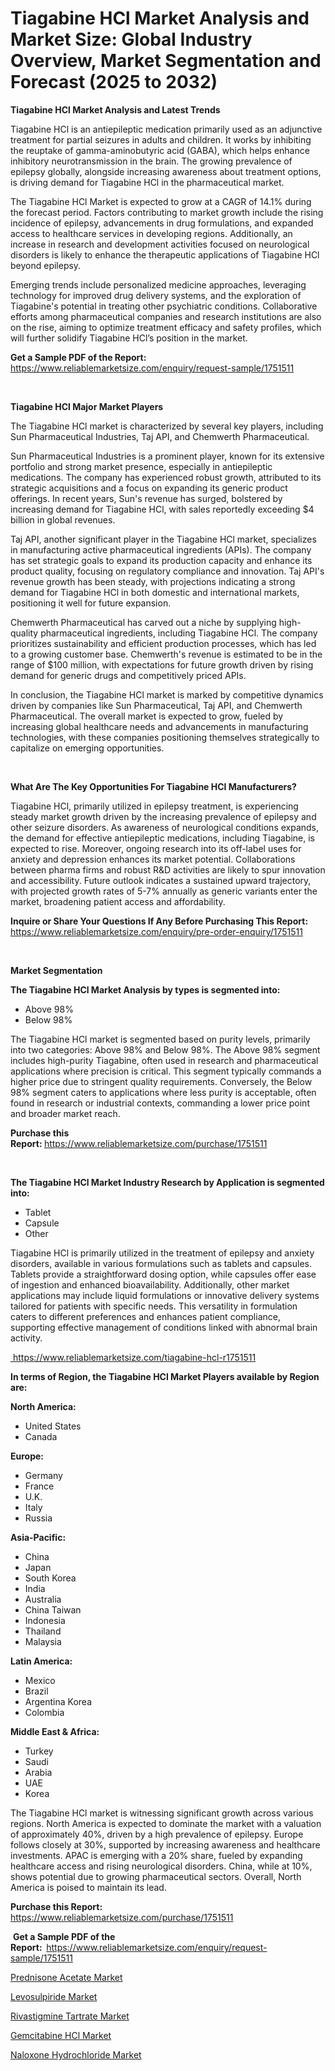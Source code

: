 <p><h1>Tiagabine HCl Market Analysis and Market Size: Global Industry Overview, Market Segmentation and Forecast (2025 to 2032)</h1></p><p><strong>Tiagabine HCl Market Analysis and Latest Trends</strong></p>
<p><p>Tiagabine HCl is an antiepileptic medication primarily used as an adjunctive treatment for partial seizures in adults and children. It works by inhibiting the reuptake of gamma-aminobutyric acid (GABA), which helps enhance inhibitory neurotransmission in the brain. The growing prevalence of epilepsy globally, alongside increasing awareness about treatment options, is driving demand for Tiagabine HCl in the pharmaceutical market.</p><p>The Tiagabine HCl Market is expected to grow at a CAGR of 14.1% during the forecast period. Factors contributing to market growth include the rising incidence of epilepsy, advancements in drug formulations, and expanded access to healthcare services in developing regions. Additionally, an increase in research and development activities focused on neurological disorders is likely to enhance the therapeutic applications of Tiagabine HCl beyond epilepsy.</p><p>Emerging trends include personalized medicine approaches, leveraging technology for improved drug delivery systems, and the exploration of Tiagabine's potential in treating other psychiatric conditions. Collaborative efforts among pharmaceutical companies and research institutions are also on the rise, aiming to optimize treatment efficacy and safety profiles, which will further solidify Tiagabine HCl’s position in the market.</p></p>
<p><strong>Get a Sample PDF of the Report:&nbsp;</strong> <a href="https://www.reliablemarketsize.com/enquiry/request-sample/1751511?utm_campaign=1901&utm_medium=2&utm_source=Github&utm_content=ia&utm_term=08032025&utm_id=tiagabine-hcl">https://www.reliablemarketsize.com/enquiry/request-sample/1751511</a></p>
<p>&nbsp;</p>
<p><strong>Tiagabine HCl Major Market Players</strong></p>
<p><p>The Tiagabine HCl market is characterized by several key players, including Sun Pharmaceutical Industries, Taj API, and Chemwerth Pharmaceutical. </p><p>Sun Pharmaceutical Industries is a prominent player, known for its extensive portfolio and strong market presence, especially in antiepileptic medications. The company has experienced robust growth, attributed to its strategic acquisitions and a focus on expanding its generic product offerings. In recent years, Sun's revenue has surged, bolstered by increasing demand for Tiagabine HCl, with sales reportedly exceeding $4 billion in global revenues.</p><p>Taj API, another significant player in the Tiagabine HCl market, specializes in manufacturing active pharmaceutical ingredients (APIs). The company has set strategic goals to expand its production capacity and enhance its product quality, focusing on regulatory compliance and innovation. Taj API's revenue growth has been steady, with projections indicating a strong demand for Tiagabine HCl in both domestic and international markets, positioning it well for future expansion.</p><p>Chemwerth Pharmaceutical has carved out a niche by supplying high-quality pharmaceutical ingredients, including Tiagabine HCl. The company prioritizes sustainability and efficient production processes, which has led to a growing customer base. Chemwerth's revenue is estimated to be in the range of $100 million, with expectations for future growth driven by rising demand for generic drugs and competitively priced APIs.</p><p>In conclusion, the Tiagabine HCl market is marked by competitive dynamics driven by companies like Sun Pharmaceutical, Taj API, and Chemwerth Pharmaceutical. The overall market is expected to grow, fueled by increasing global healthcare needs and advancements in manufacturing technologies, with these companies positioning themselves strategically to capitalize on emerging opportunities.</p></p>
<p>&nbsp;</p>
<p><strong>What Are The Key Opportunities For Tiagabine HCl Manufacturers?</strong></p>
<p><p>Tiagabine HCl, primarily utilized in epilepsy treatment, is experiencing steady market growth driven by the increasing prevalence of epilepsy and other seizure disorders. As awareness of neurological conditions expands, the demand for effective antiepileptic medications, including Tiagabine, is expected to rise. Moreover, ongoing research into its off-label uses for anxiety and depression enhances its market potential. Collaborations between pharma firms and robust R&D activities are likely to spur innovation and accessibility. Future outlook indicates a sustained upward trajectory, with projected growth rates of 5-7% annually as generic variants enter the market, broadening patient access and affordability.</p></p>
<p><strong>Inquire or Share Your Questions If Any Before Purchasing This Report:</strong> <a href="https://www.reliablemarketsize.com/enquiry/pre-order-enquiry/1751511?utm_campaign=1901&utm_medium=2&utm_source=Github&utm_content=ia&utm_term=08032025&utm_id=tiagabine-hcl">https://www.reliablemarketsize.com/enquiry/pre-order-enquiry/1751511</a></p>
<p>&nbsp;</p>
<p><strong>Market Segmentation</strong></p>
<p><strong>The Tiagabine HCl Market Analysis by types is segmented into:</strong></p>
<p><ul><li>Above 98%</li><li>Below 98%</li></ul></p>
<p><p>The Tiagabine HCl market is segmented based on purity levels, primarily into two categories: Above 98% and Below 98%. The Above 98% segment includes high-purity Tiagabine, often used in research and pharmaceutical applications where precision is critical. This segment typically commands a higher price due to stringent quality requirements. Conversely, the Below 98% segment caters to applications where less purity is acceptable, often found in research or industrial contexts, commanding a lower price point and broader market reach.</p></p>
<p><strong>Purchase this Report:&nbsp;</strong><a href="https://www.reliablemarketsize.com/purchase/1751511?utm_campaign=1901&utm_medium=2&utm_source=Github&utm_content=ia&utm_term=08032025&utm_id=tiagabine-hcl">https://www.reliablemarketsize.com/purchase/1751511</a></p>
<p>&nbsp;</p>
<p><strong>The Tiagabine HCl Market Industry Research by Application is segmented into:</strong></p>
<p><ul><li>Tablet</li><li>Capsule</li><li>Other</li></ul></p>
<p><p>Tiagabine HCl is primarily utilized in the treatment of epilepsy and anxiety disorders, available in various formulations such as tablets and capsules. Tablets provide a straightforward dosing option, while capsules offer ease of ingestion and enhanced bioavailability. Additionally, other market applications may include liquid formulations or innovative delivery systems tailored for patients with specific needs. This versatility in formulation caters to different preferences and enhances patient compliance, supporting effective management of conditions linked with abnormal brain activity.</p></p>
<p><a href="https://www.reliablemarketsize.com/tiagabine-hcl-r1751511?utm_campaign=1901&utm_medium=2&utm_source=Github&utm_content=ia&utm_term=08032025&utm_id=tiagabine-hcl">&nbsp;https://www.reliablemarketsize.com/tiagabine-hcl-r1751511</a></p>
<p><strong>In terms of Region, the Tiagabine HCl Market Players available by Region are:</strong></p>
<p>
    <p> <strong> North America: </strong>
        <ul>
            <li>United States</li>
            <li>Canada</li>
        </ul>
        </p> 
    <p> <strong> Europe: </strong>
        <ul>
            <li>Germany</li>
            <li>France</li>
            <li>U.K.</li>
            <li>Italy</li>
            <li>Russia</li>
        </ul>
        </p> 
    <p> <strong> Asia-Pacific: </strong>
        <ul>
            <li>China</li>
            <li>Japan</li>
            <li>South Korea</li>
            <li>India</li>
            <li>Australia</li>
            <li>China Taiwan</li>
            <li>Indonesia</li>
            <li>Thailand</li>
            <li>Malaysia</li>
        </ul>
        </p> 
    <p> <strong> Latin America: </strong>
        <ul>
            <li>Mexico</li>
            <li>Brazil</li>
            <li>Argentina Korea</li>
            <li>Colombia</li>
        </ul>
        </p> 
    <p> <strong> Middle East & Africa: </strong>
        <ul>
            <li>Turkey</li>
            <li>Saudi</li>
            <li>Arabia</li>
            <li>UAE</li>
            <li>Korea</li>
        </ul>
    </p>
    </p>
<p><p>The Tiagabine HCl market is witnessing significant growth across various regions. North America is expected to dominate the market with a valuation of approximately 40%, driven by a high prevalence of epilepsy. Europe follows closely at 30%, supported by increasing awareness and healthcare investments. APAC is emerging with a 20% share, fueled by expanding healthcare access and rising neurological disorders. China, while at 10%, shows potential due to growing pharmaceutical sectors. Overall, North America is poised to maintain its lead.</p></p>
<p><strong>Purchase this Report: </strong><a href="https://www.reliablemarketsize.com/purchase/1751511?utm_campaign=1901&utm_medium=2&utm_source=Github&utm_content=ia&utm_term=08032025&utm_id=tiagabine-hcl">https://www.reliablemarketsize.com/purchase/1751511</a></p>
<p>&nbsp;<strong>Get a Sample PDF of the Report:&nbsp;&nbsp;</strong><a href="https://www.reliablemarketsize.com/enquiry/request-sample/1751511?utm_campaign=1901&utm_medium=2&utm_source=Github&utm_content=ia&utm_term=08032025&utm_id=tiagabine-hcl">https://www.reliablemarketsize.com/enquiry/request-sample/1751511</a></p>
<p><strong></strong></p>
<p><p><a href="https://github.com/muskoaizahfi/Market-Research-Report-List-1/blob/main/prednisone-acetate-market.md?utm_campaign=1901&utm_medium=2&utm_source=Github&utm_content=ia&utm_term=08032025&utm_id=tiagabine-hcl">Prednisone Acetate Market</a></p><p><a href="https://github.com/motosyuliq/Market-Research-Report-List-1/blob/main/levosulpiride-market.md?utm_campaign=1901&utm_medium=2&utm_source=Github&utm_content=ia&utm_term=08032025&utm_id=tiagabine-hcl">Levosulpiride Market</a></p><p><a href="https://github.com/nsmifidget3/Market-Research-Report-List-1/blob/main/rivastigmine-tartrate-market.md?utm_campaign=1901&utm_medium=2&utm_source=Github&utm_content=ia&utm_term=08032025&utm_id=tiagabine-hcl">Rivastigmine Tartrate Market</a></p><p><a href="https://github.com/lotoahshaiek/Market-Research-Report-List-1/blob/main/gemcitabine-hcl-market.md?utm_campaign=1901&utm_medium=2&utm_source=Github&utm_content=ia&utm_term=08032025&utm_id=tiagabine-hcl">Gemcitabine HCl Market</a></p><p><a href="https://github.com/thapabylers2/Market-Research-Report-List-1/blob/main/naloxone-hydrochloride-market.md?utm_campaign=1901&utm_medium=2&utm_source=Github&utm_content=ia&utm_term=08032025&utm_id=tiagabine-hcl">Naloxone Hydrochloride Market</a></p></p>